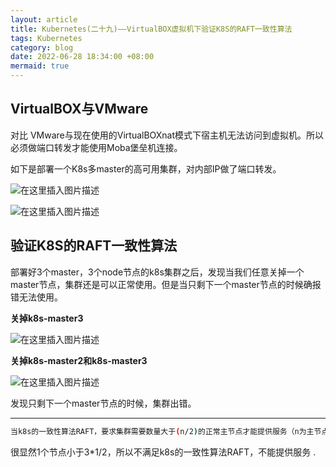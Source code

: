 ```yaml
---
layout: article
title: Kubernetes(二十九)——VirtualBOX虚拟机下验证K8S的RAFT一致性算法
tags: Kubernetes
category: blog
date: 2022-06-28 18:34:00 +08:00
mermaid: true
---
```

## VirtualBOX与VMware

对比	VMware与现在使用的VirtualBOXnat模式下宿主机无法访问到虚拟机。所以必须做端口转发才能使用Moba堡垒机连接。

如下是部署一个K8s多master的高可用集群，对内部IP做了端口转发。

![在这里插入图片描述](https://img-blog.csdnimg.cn/a843b9f1f9b94f5cbcb1bea3ff16e78b.png)

![在这里插入图片描述](https://img-blog.csdnimg.cn/3b4449b27ca04eed95d914126db5eee8.png)

## 验证K8S的RAFT一致性算法


部署好3个master，3个node节点的k8s集群之后，发现当我们任意关掉一个master节点，集群还是可以正常使用。但是当只剩下一个master节点的时候确报错无法使用。


**关掉k8s-master3**

![在这里插入图片描述](https://img-blog.csdnimg.cn/eb5ad48a426d40caaf0eca7c50620dcf.png)

**关掉k8s-master2和k8s-master3**

![在这里插入图片描述](https://img-blog.csdnimg.cn/2280d1dcdcc1413cabc12af33679fe95.png)

发现只剩下一个master节点的时候，集群出错。

---

```bash
当k8s的一致性算法RAFT，要求集群需要数量大于(n/2)的正常主节点才能提供服务（n为主节点数）
```
很显然1个节点小于3*1/2，所以不满足k8s的一致性算法RAFT，不能提供服务
.
